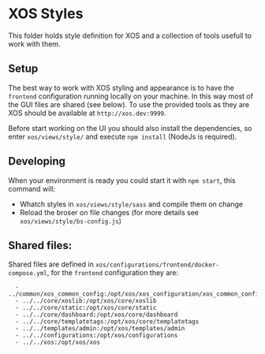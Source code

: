 # XOS Styles

This folder holds style definition for XOS and a collection of tools usefull to work with them.

## Setup

The best way to work with XOS styling and appearance is to have the `frontend` configuration running locally on your machine. In this way most of the GUI files are shared (see below). To use the provided tools as they are XOS should be available at `http://xos.dev:9999`.

Before start working on the UI you should also install the dependencies, so enter `xos/views/style/` and execute `npm install` (NodeJs is required).

## Developing

When your environment is ready you could start it with `npm start`, this command will:
  - Whatch styles in `xos/views/style/sass` and compile them on change
  - Reload the broser on file changes (for more details see `xos/views/style/bs-config.js`)

## Shared files:
Shared files are defined in `xos/configurations/frontend/docker-compose.yml`, for the `frontend` configuration they are:
```
  - ../common/xos_common_config:/opt/xos/xos_configuration/xos_common_config
  - ../../core/xoslib:/opt/xos/core/xoslib
  - ../../core/static:/opt/xos/core/static
  - ../../core/dashboard:/opt/xos/core/dashboard
  - ../../core/templatetags:/opt/xos/core/templatetags
  - ../../templates/admin:/opt/xos/templates/admin
  - ../../configurations:/opt/xos/configurations
  - ../../xos:/opt/xos/xos
```

